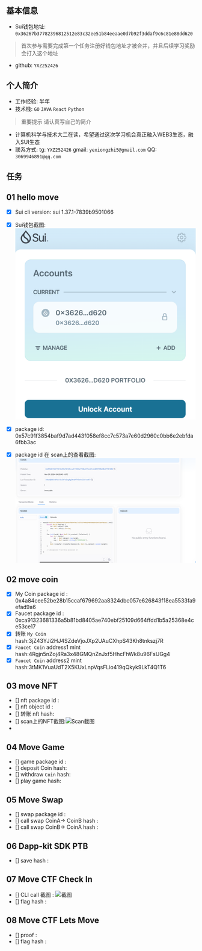 ## 基本信息
- Sui钱包地址: `0x36267b37782396812512e83c32ee51b84eeaae0d7b92f3ddaf9c6c81e88dd620`
> 首次参与需要完成第一个任务注册好钱包地址才被合并，并且后续学习奖励会打入这个地址
- github: `YXZ252426`

## 个人简介
- 工作经验: 半年
- 技术栈: `GO` `JAVA` `React` `Python`
> 重要提示 请认真写自己的简介
- 计算机科学与技术大二在读，希望通过这次学习机会真正融入WEB3生态，融入SUI生态
- 联系方式: tg: `YXZ252426` gmail: `yexiongzhi5@gmail.com` QQ: `3069946891@qq.com`  

## 任务

##   01 hello move  
- [x] Sui cli version: sui 1.37.1-7839b9501066

- [x] Sui钱包截图: ![Sui钱包截图](image/img.png)
- [x] package id: 0x57c91f3854baf9d7ad443f058ef8cc7c573a7e60d2960c0bb6e2ebfda6fbb3ac
- [x] package id 在 scan上的查看截图:![Scan截图](./image/img_1.png)

##   02 move coin
- [x] My Coin package id : 0x4a84cee52be28b15ccaf679692aa8324dbc057e626843f18ea5533fa9efad9a6
- [x] Faucet package id : 0xca91323681336a5b81bd8405ae740ebf25109d664ffdd1b5a25368e4ce53ce17
- [x] 转账 `My Coin` hash:3jZ43YJi2HJ4SZdeVjoJXp2UAuCXhpS43Kh8tnkszj7R
- [x] `Faucet Coin` address1 mint hash:4Rgjn5nZoj4Ra3x48GMQnZnJxf5HhcFhWk8u96FsUGg4
- [x] `Faucet Coin` address2 mint hash:3tMK1VuaUdT2X5KUxLnpVqsFLio419qQkyk9LkT4Q1T6

##   03 move NFT
- [] nft package id :
- [] nft object id : 
- [] 转账 nft  hash:
- [] scan上的NFT截图:![Scan截图]()
- 

##   04 Move Game
- [] game package id :
- [] deposit Coin hash:
- [] withdraw `Coin` hash:
- [] play game hash:

##   05 Move Swap
- [] swap package id :
- [] call swap CoinA-> CoinB  hash :
- [] call swap CoinB-> CoinA  hash :

##   06 Dapp-kit SDK PTB
- [] save hash :

##   07 Move CTF Check In
- [] CLI call 截图 : ![截图](./images/你的图片地址)
- [] flag hash :

##   08 Move CTF Lets Move
- [] proof : 
- [] flag hash :
